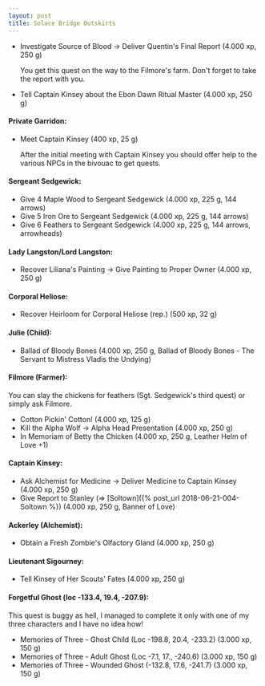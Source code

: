 ```yaml
---
layout: post
title: Solace Bridge Outskirts
---
```


* Investigate Source of Blood -> Deliver Quentin's Final Report (4.000 xp, 250 g)

    You get this quest on the way to the Filmore's farm. Don't forget to take the report with you.
    
* Tell Captain Kinsey about the Ebon Dawn Ritual Master (4.000 xp, 250 g)
  

#### Private Garridon:

* Meet Captain Kinsey (400 xp, 25 g)

     After the initial meeting with Captain Kinsey you should offer help to the various NPCs in the bivouac to get quests.

#### Sergeant Sedgewick:

* Give 4 Maple Wood to Sergeant Sedgewick (4.000 xp, 225 g, 144 arrows)
* Give 5 Iron Ore to Sergeant Sedgewick (4.000 xp, 225 g, 144 arrows)
* Give 6 Feathers to Sergeant Sedgewick (4.000 xp, 225 g, 144 arrows, arrowheads)

#### Lady Langston/Lord Langston:

* Recover Liliana's Painting -> Give Painting to Proper Owner (4.000 xp, 250 g)

#### Corporal Heliose:

* Recover Heirloom for Corporal Heliose (rep.) (500 xp, 32 g)

#### Julie (Child):

* Ballad of Bloody Bones (4.000 xp, 250 g, Ballad of Bloody Bones - The Servant to Mistress Vladis the Undying)

#### Filmore (Farmer):

You can slay the chickens for feathers (Sgt. Sedgewick's third quest) or simply ask Filmore.

* Cotton Pickin' Cotton! (4.000 xp, 125 g)
* Kill the Alpha Wolf -> Alpha Head Presentation (4.000 xp, 250 g)
* In Memoriam of Betty the Chicken (4.000 xp, 250 g, Leather Helm of Love +1)

#### Captain Kinsey:

* Ask Alchemist for Medicine -> Deliver Medicine to Captain Kinsey (4.000 xp, 250 g)
* Give Report to Stanley (=> [Soltown]({% post_url 2018-06-21-004-Soltown %}) (4.000 xp, 250 g, Banner of Love)

#### Ackerley (Alchemist):

* Obtain a Fresh Zombie's Olfactory Gland (4.000 xp, 250 g)

#### Lieutenant Sigourney:

* Tell Kinsey of Her Scouts' Fates (4.000 xp, 250 g)

#### Forgetful Ghost (loc -133.4, 19.4, -207.9):

This quest is buggy as hell, I managed to complete it only with one of my three characters and I have no idea how!

* Memories of Three - Ghost Child (Loc -198.8, 20.4, -233.2) (3.000 xp, 150 g)
* Memories of Three - Adult Ghost (Loc -7.1, 17., -240.6) (3.000 xp, 150 g)
* Memories of Three - Wounded Ghost (-132.8, 17.6, -241.7) (3.000 xp, 150 g)
